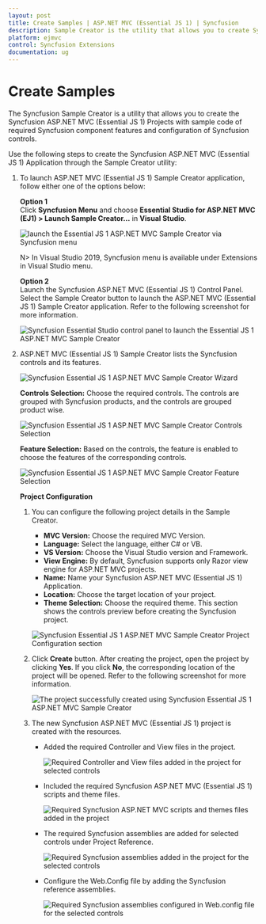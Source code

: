 ```yaml
---
layout: post
title: Create Samples | ASP.NET MVC (Essential JS 1) | Syncfusion
description: Sample Creator is the utility that allows you to create Syncfusion ASP.NET MVC Projects along with the samples based on Controls and Features selection
platform: ejmvc
control: Syncfusion Extensions
documentation: ug
---
```


# Create Samples

The Syncfusion Sample Creator is a utility that allows you to create the Syncfusion ASP.NET MVC (Essential JS 1) Projects with sample code of required Syncfusion component features and configuration of Syncfusion controls.

Use the following steps to create the Syncfusion ASP.NET MVC (Essential JS 1) Application through the Sample Creator utility:

1. To launch ASP.NET MVC (Essential JS 1) Sample Creator application, follow either one of the options below: 

   **Option 1**  
   Click **Syncfusion Menu** and choose **Essential Studio for ASP.NET MVC (EJ1) > Launch Sample Creator…** in **Visual Studio**.

   ![launch the Essential JS 1 ASP.NET MVC Sample Creator via Syncfusion menu](Sample-Creator_images/Syncfusion_Menu_SampleCreator.png)

   N> In Visual Studio 2019, Syncfusion menu is available under Extensions in Visual Studio menu.

   **Option 2**  
   Launch the Syncfusion ASP.NET MVC (Essential JS 1) Control Panel. Select the Sample Creator button to launch the ASP.NET MVC (Essential JS 1) Sample Creator application. Refer to the following screenshot for more information.
 
   ![Syncfusion Essential Studio control panel to launch the Essential JS 1 ASP.NET MVC Sample Creator](Sample-Creator_images/Sample-Creator-img1.png)

2. ASP.NET MVC (Essential JS 1) Sample Creator lists the Syncfusion controls and its features. 

   ![Syncfusion Essential JS 1 ASP.NET MVC Sample Creator Wizard](Sample-Creator_images/Sample-Creator-img2.png)

   **Controls Selection:** Choose the required controls. The controls are grouped with Syncfusion products, and the controls are grouped product wise.

   ![Syncfusion Essential JS 1 ASP.NET MVC Sample Creator Controls Selection](Sample-Creator_images/Sample-Creator-img3.png)

   **Feature Selection:** Based on the controls, the feature is enabled to choose the features of the corresponding controls.

   ![Syncfusion Essential JS 1 ASP.NET MVC Sample Creator Feature Selection](Sample-Creator_images/Sample-Creator-img4.png)

   **Project Configuration**

   1. You can configure the following project details in the Sample Creator.

      * **MVC Version:** Choose the required MVC Version. 
      * **Language:** Select the language, either C# or VB.
      * **VS Version:** Choose the Visual Studio version and Framework.
      * **View Engine:** By default, Syncfusion supports only Razor view engine for ASP.NET MVC projects.
      * **Name:** Name your Syncfusion ASP.NET MVC (Essential JS 1) Application.
      * **Location:** Choose the target location of your project.
      * **Theme Selection:** Choose the required theme. This section shows the controls preview before creating the Syncfusion project.

      ![Syncfusion Essential JS 1 ASP.NET MVC Sample Creator Project Configuration section](Sample-Creator_images/Sample-Creator-img5.png)

   2. Click **Create** button. After creating the project, open the project by clicking **Yes**. If you click **No**, the corresponding location of the project will be opened. Refer to the following screenshot for more information.

      ![The project successfully created using Syncfusion Essential JS 1 ASP.NET MVC Sample Creator](Sample-Creator_images/Sample-Creator-img6.png)

   3. The new Syncfusion ASP.NET MVC (Essential JS 1) project is created with the resources.

      * Added the required Controller and View files in the project.

        ![Required Controller and View files added in the project for selected controls](Sample-Creator_images/Sample-Creator-img7.png)

      * Included the required Syncfusion ASP.NET MVC (Essential JS 1) scripts and theme files.

        ![Required Syncfusion ASP.NET MVC scripts and themes files added in the project](Sample-Creator_images/Sample-Creator-img8.png)

      * The required Syncfusion assemblies are added for selected controls under Project Reference.

        ![Required Syncfusion assemblies added in the project for the selected controls](Sample-Creator_images/Sample-Creator-img9.png)

      * Configure the Web.Config file by adding the Syncfusion reference assemblies.

        ![Required Syncfusion assemblies configured in Web.config file for the selected controls](Sample-Creator_images/Sample-Creator-img10.png)
